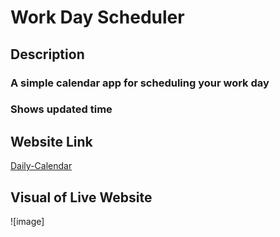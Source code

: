 # Work Day Scheduler 
## Description
### A simple calendar app for scheduling your work day
### Shows updated time

## Website Link
[Daily-Calendar](https://daniwhitlock.github.io/challenge-5-work-daily-schedule/)

## Visual of Live Website
![image]


